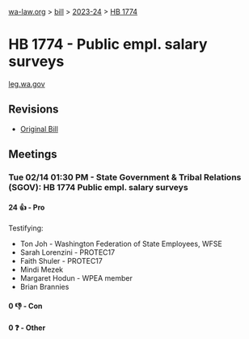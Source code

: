 [wa-law.org](/) > [bill](/bill/) > [2023-24](/bill/2023-24/) > [HB 1774](/bill/2023-24/hb/1774/)

# HB 1774 - Public empl. salary surveys
[leg.wa.gov](https://app.leg.wa.gov/billsummary?BillNumber=1774&Year=2023&Initiative=false)

## Revisions
* [Original Bill](1/)

## Meetings
### Tue 02/14 01:30 PM - State Government & Tribal Relations (SGOV): HB 1774 Public empl. salary surveys
#### 24 👍 - Pro
Testifying:
* Ton Joh - Washington Federation of State Employees, WFSE
* Sarah Lorenzini - PROTEC17
* Faith Shuler - PROTEC17
* Mindi Mezek
* Margaret Hodun - WPEA member
* Brian Brannies

#### 0 👎 - Con

#### 0 ❓ - Other
